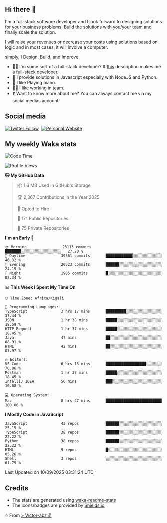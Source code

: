 ## Hi there 👋
I'm a full-stack software developer and I look forward to designing solutions for your business problems, Build the solutions with you/your team and finally scale the solution.

I will raise your revenues or decrease your costs using solutions based on logic and in most cases, it will involve a computer.

simply, I Design, Build, and Improve.

- 👨‍💻 I'm some sort of a full-stack developer? If [this](https://www.w3schools.com/whatis/whatis_fullstack.asp) description makes me a full-stack developer.
- 🌱 I provide solutions in Javascript especially with NodeJS and Python. 
- 🎹 I like Playing piano.
- 👯‍♀️ I like working in team.
- ❓ Want to know more about me? You can always contact me via my social medias account!

## Social media
[![Twitter Follow](https://img.shields.io/twitter/follow/vicky_abz?color=%231DA1F2&label=Twitter&style=for-the-badge&logo=twitter&logoColor=ffffff)](https://twitter.com/vicky_abz)
‎‎ [![Personal Website](https://img.shields.io/static/v1?label=visit&message=victor-abz.com&color=%235F021F&style=for-the-badge)](https://victor-abz.com/)

## My weekly Waka stats
<!--START_SECTION:waka-->
![Code Time](http://img.shields.io/badge/Code%20Time-2%2C036%20hrs%2043%20mins-blue)

![Profile Views](http://img.shields.io/badge/Profile%20Views-0-blue)

**🐱 My GitHub Data** 

> 📦 1.6 MB Used in GitHub's Storage 
 > 
> 🏆 2,367 Contributions in the Year 2025
 > 
> 💼 Opted to Hire
 > 
> 📜 171 Public Repositories 
 > 
> 🔑 75 Private Repositories 
 > 
**I'm an Early 🐤** 

```text
🌞 Morning                23113 commits       ███████░░░░░░░░░░░░░░░░░░   27.20 % 
🌆 Daytime                39361 commits       ████████████░░░░░░░░░░░░░   46.32 % 
🌃 Evening                20523 commits       ██████░░░░░░░░░░░░░░░░░░░   24.15 % 
🌙 Night                  1985 commits        █░░░░░░░░░░░░░░░░░░░░░░░░   02.34 % 
```


📊 **This Week I Spent My Time On** 

```text
🕑︎ Time Zone: Africa/Kigali

💬 Programming Languages: 
TypeScript               3 hrs 17 mins       █████████░░░░░░░░░░░░░░░░   37.44 % 
JSON                     1 hr 38 mins        █████░░░░░░░░░░░░░░░░░░░░   18.59 % 
HTTP Request             1 hr 37 mins        █████░░░░░░░░░░░░░░░░░░░░   18.45 % 
Java                     47 mins             ██░░░░░░░░░░░░░░░░░░░░░░░   08.91 % 
HTML                     42 mins             ██░░░░░░░░░░░░░░░░░░░░░░░   07.97 % 

🔥 Editors: 
VS Code                  6 hrs 13 mins       ██████████████████░░░░░░░   70.86 % 
Postman                  1 hr 37 mins        █████░░░░░░░░░░░░░░░░░░░░   18.45 % 
IntelliJ IDEA            56 mins             ███░░░░░░░░░░░░░░░░░░░░░░   10.68 % 

💻 Operating System: 
Mac                      8 hrs 47 mins       █████████████████████████   100.00 % 
```

**I Mostly Code in JavaScript** 

```text
JavaScript               43 repos            ██████░░░░░░░░░░░░░░░░░░░   25.15 % 
TypeScript               38 repos            ██████░░░░░░░░░░░░░░░░░░░   22.22 % 
Python                   38 repos            ██████░░░░░░░░░░░░░░░░░░░   22.22 % 
HTML                     9 repos             █░░░░░░░░░░░░░░░░░░░░░░░░   05.26 % 
Shell                    3 repos             ░░░░░░░░░░░░░░░░░░░░░░░░░   01.75 % 
```




 Last Updated on 10/09/2025 03:31:24 UTC
<!--END_SECTION:waka-->

## Credits
- The stats are generated using [waka-readme-stats](https://github.com/anmol098/waka-readme-stats)
- The icons/badges are provided by [Shields.io](https://shields.io/)

⭐️ From [> Victor-abz ✌](https://victor-abz.com/)
